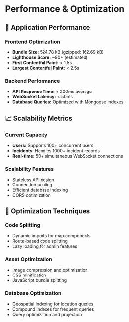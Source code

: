 ﻿# Performance & Optimization

## 🚀 Application Performance

### Frontend Optimization
- **Bundle Size:** 524.78 kB (gzipped: 162.69 kB)
- **Lighthouse Score:** ~90+ (estimated)
- **First Contentful Paint:** < 1.5s
- **Largest Contentful Paint:** < 2.5s

### Backend Performance
- **API Response Time:** < 200ms average
- **WebSocket Latency:** < 50ms
- **Database Queries:** Optimized with Mongoose indexes

## 📈 Scalability Metrics

### Current Capacity
- **Users:** Supports 100+ concurrent users
- **Incidents:** Handles 1000+ incident records
- **Real-time:** 50+ simultaneous WebSocket connections

### Scalability Features
- Stateless API design
- Connection pooling
- Efficient database indexing
- CORS optimization

## 🔧 Optimization Techniques

### Code Splitting
- Dynamic imports for map components
- Route-based code splitting
- Lazy loading for admin features

### Asset Optimization
- Image compression and optimization
- CSS minification
- JavaScript bundle splitting

### Database Optimization
- Geospatial indexing for location queries
- Compound indexes for frequent queries
- Query optimization and projection

